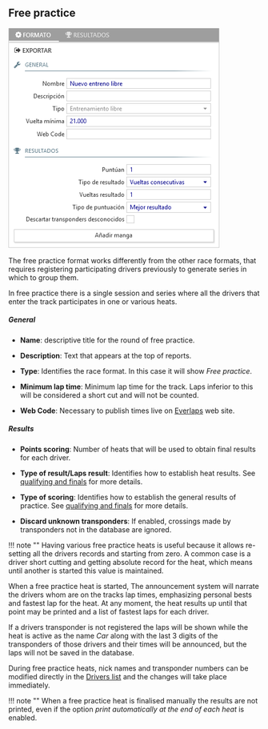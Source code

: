 ## Free practice 

![Free Practice](../img/freepractice.png)

The free practice format works differently from the other race formats, that requires registering participating drivers previously to generate series in which to group them.

In free practice there is a single session and series where all the drivers that enter the track participates in one or various heats.

##### General

- **Name**: descriptive title for the round of free practice.

- **Description**: Text that appears at the top of reports.

- **Type**: Identifies the race format. In this case it will show *Free practice*.

- **Minimum lap time**: Minimum lap time for the track. Laps inferior to this will be considered a short cut and will not be counted.

- **Web Code**: Necessary to publish times live on [Everlaps](http://everlaps.com) web site.

##### Results

- **Points scoring**: Number of heats that will be used to obtain final results for each driver.

- **Type of result/Laps result**: Identifies how to establish heat results. See [qualifying and finals](./qualify-finals/index.html) for more details.

- **Type of scoring**: Identifies how to establish the general results of practice. See [qualifying and finals](./qualify-finals/index.html) for more details.

- **Discard unknown transponders**: If enabled, crossings made by transponders not in the database are ignored.

!!! note ""
	Having various free practice heats is useful because it allows re-setting all the drivers records and starting from zero. A common case is a driver short cutting and getting absolute record for the heat, which means until another is started this value is maintained.

When a free practice heat is started, The announcement system will narrate the drivers whom are on the tracks lap times, emphasizing personal bests and fastest lap for the heat. At any moment, the heat results up until that point may be printed and a list of fastest laps for each driver.

If a drivers transponder is not registered the laps will be shown while the heat is active as the name *Car* along with the last 3 digits of the transponders of those drivers and their times will be announced, but the laps will not be saved in the database.

During free practice heats, nick names and transponder numbers can be modified directly in the [Drivers list](../user-guide/drivers/index.html) and the changes will take place immediately.

!!! note ""
	When a free practice heat is finalised manually the results are not printed, even if the option *print automatically at the end of each heat* is enabled.

